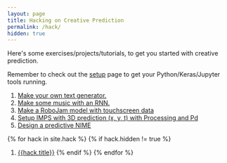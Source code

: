 ```yaml
---
layout: page
title: Hacking on Creative Prediction
permalink: /hack/
hidden: true
---
```


Here's some exercises/projects/tutorials, to get you started with
creative prediction.

Remember to check out the [setup](../setup) page to get your
Python/Keras/Jupyter tools running.

1. [Make your own text generator.](text)
2. [Make some music with an RNN.](melody)
3. [Make a RoboJam model with touchscreen data](robojam)
4. [Setup IMPS with 3D prediction (x, y, t) with Processing and Pd](imps-demo)
5. [Design a predictive NIME](design-nime)

{% for hack in site.hack %}
    {% if hack.hidden != true %}
1. [{{hack.title}}]({{hack.url}})
    {% endif %}
{% endfor %}
